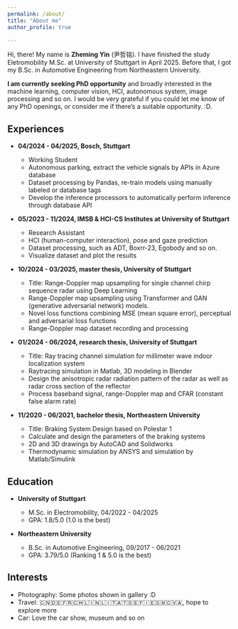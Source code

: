 ```yaml
---
permalink: /about/
title: "About me"
author_profile: true

---
```


Hi, there! My name is **Zheming Yin** (尹哲铭). I have finished the study Eletromobility M.Sc. at University of Stuttgart in April 2025. Before that, I got my B.Sc. in Automotive Engineering from Northeastern University.

**I am currently seeking PhD opportunity** and broadly interested in the machine learning, computer vision, HCI, autonomous system, image processing and so on. I would be very grateful if you could let me know of any PhD openings, or consider me if there’s a suitable opportunity. :D.

## Experiences
- **04/2024 - 04/2025, Bosch, Stuttgart**
	- Working Student
	- Autonomous parking, extract the vehicle signals by APIs in Azure database
	- Dataset processing by Pandas, re-train models using manually labeled or database tags
	- Develop the inference processors to automatically perform inference through database API

- **05/2023 - 11/2024, IMSB & HCI-CS Institutes at University of Stuttgart**
	- Research Assistant
	- HCI (human-computer interaction), pose and gaze prediction
	- Dataset processing, such as ADT, Boxrr-23, Egobody and so on.
	- Visualize dataset and plot the results

- **10/2024 - 03/2025, master thesis, University of Stuttgart**
	- Title: Range-Doppler map upsampling for single channel chirp sequence radar using Deep Learning
	- Range-Doppler map upsampling using Transformer and GAN (generative adversarial network) models.
	- Novel loss functions combining MSE (mean square error), perceptual and adversarial loss functions
	- Range-Doppler map dataset recording and processing

- **01/2024 - 06/2024, research thesis, University of Stuttgart**
	- Title: Ray tracing channel simulation for millimeter wave indoor localization system
	- Raytracing simulation in Matlab, 3D modeling in Blender
	- Design the anisotropic radar radiation pattern of the radar as well as radar cross section of the reflector
	- Process baseband signal, range-Doppler map and CFAR (constant false alarm rate)

- **11/2020 - 06/2021, bachelor thesis, Northeastern University**
	- Title: Braking System Design based on Polestar 1
	- Calculate and design the parameters of the braking systems
	- 2D and 3D drawings by AutoCAD and Solidworks
	- Thermodynamic simulation by ANSYS and simulation by Matlab/Simulink


## Education
- **University of Stuttgart**
	- M.Sc. in Electromobility, 04/2022 - 04/2025
	- GPA: 1.8/5.0 (1.0 is the best)

- **Northeastern University**
	- B.Sc. in Automotive Engineering, 09/2017 - 06/2021
	- GPA: 3.79/5.0 (Ranking 1 & 5.0 is the best)

## Interests
- Photography: Some photos shown in gallery :D
- Travel: 🇨🇳🇩🇪🇫🇷🇨🇭🇱🇮🇳🇱🇮🇹🇦🇹🇸🇪🇫🇮🇪🇸🇲🇨🇻🇦, hope to explore more
- Car: Love the car show, museum and so on
